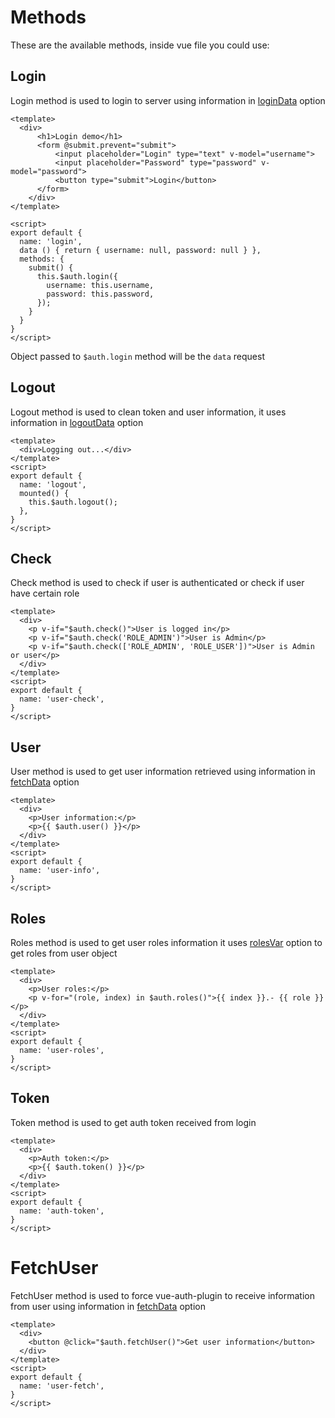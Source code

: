 # Methods

These are the available methods, inside vue file you could use:

## Login
Login method is used to login to server using information in [loginData](./#logindata) option

```vue{18-21}
<template>
  <div>
      <h1>Login demo</h1>
      <form @submit.prevent="submit">
          <input placeholder="Login" type="text" v-model="username">
          <input placeholder="Password" type="password" v-model="password">
          <button type="submit">Login</button>
      </form>
    </div>
</template>

<script>
export default {
  name: 'login',
  data () { return { username: null, password: null } },
  methods: {
    submit() {
      this.$auth.login({
        username: this.username,
        password: this.password,
      });
    }
  }
}
</script>
```

Object passed to `$auth.login` method will be the `data` request

## Logout
Logout method is used to clean token and user information, it uses information in [logoutData](./#logoutdata) option

```vue{8}
<template>
  <div>Logging out...</div>
</template>
<script>
export default {
  name: 'logout',
  mounted() {
    this.$auth.logout();
  },
}
</script>
```

## Check
Check method is used to check if user is authenticated or check if user have certain role

```vue{3-5}
<template>
  <div>
    <p v-if="$auth.check()">User is logged in</p>
    <p v-if="$auth.check('ROLE_ADMIN')">User is Admin</p>
    <p v-if="$auth.check(['ROLE_ADMIN', 'ROLE_USER'])">User is Admin or user</p>
  </div>
</template>
<script>
export default {
  name: 'user-check',
}
</script>
```

## User
User method is used to get user information retrieved using information in [fetchData](./#fetchdata) option

```vue{4}
<template>
  <div>
    <p>User information:</p>
    <p>{{ $auth.user() }}</p>
  </div>
</template>
<script>
export default {
  name: 'user-info',
}
</script>
```

## Roles
Roles method is used to get user roles information it uses [rolesVar](./#rolesvar) option to get roles from user object

```vue{4}
<template>
  <div>
    <p>User roles:</p>
    <p v-for="(role, index) in $auth.roles()">{{ index }}.- {{ role }}</p>
  </div>
</template>
<script>
export default {
  name: 'user-roles',
}
</script>
```

## Token
Token method is used to get auth token received from login

```vue{4}
<template>
  <div>
    <p>Auth token:</p>
    <p>{{ $auth.token() }}</p>
  </div>
</template>
<script>
export default {
  name: 'auth-token',
}
</script>
```

# FetchUser
FetchUser method is used to force vue-auth-plugin to receive information from user using information in [fetchData](./#fetchdata) option

```vue{3}
<template>
  <div>
    <button @click="$auth.fetchUser()">Get user information</button>
  </div>
</template>
<script>
export default {
  name: 'user-fetch',
}
</script>
```
